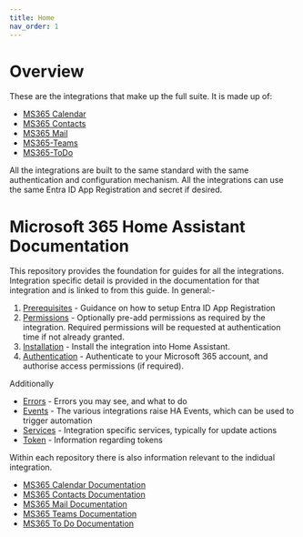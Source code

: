 ```yaml
---
title: Home
nav_order: 1
---
```


# Overview
These are the integrations that make up the full suite. It is made up of:
* [MS365 Calendar](https://github.com/RogerSelwyn/MS365-Calendar)
* [MS365 Contacts](https://github.com/RogerSelwyn/MS365-Contacts)
* [MS365 Mail](https://github.com/RogerSelwyn/MS365-Mail)
* [MS365-Teams](https://github.com/RogerSelwyn/MS365-Teams)
* [MS365-ToDo](https://github.com/RogerSelwyn/MS365-ToDo)

All the integrations are built to the same standard with the same authentication and configuration mechanism. All the integrations can use the same Entra ID App Registration and secret if desired.

# Microsoft 365 Home Assistant Documentation

This repository provides the foundation for guides for all the integrations. Integration specific detail is provided in the documentation for that integration and is linked to from this guide. In general:-
1. [Prerequisites](./prerequisites.md) - Guidance on how to setup Entra ID App Registration
1. [Permissions](./permissions.md) - Optionally pre-add permissions as required by the integration. Required permissions will be requested at authentication time if not already granted.
1. [Installation](./installation_and_configuration.md) - Install the integration into Home Assistant.
1. [Authentication](./authentication.md) - Authenticate to your Microsoft 365 account, and authorise access permissions (if required).

Additionally 
* [Errors](./errors.md) - Errors you may see, and what to do
* [Events](./events.md) - The various integrations raise HA Events, which can be used to trigger automation
* [Services](./services.md) - Integration specific services, typically for update actions
* [Token](./token.md) - Information regarding tokens

Within each repository there is also information relevant to the indidual integration.
* [MS365 Calendar Documentation](https://rogerselwyn.github.io/MS365-Calendar/)
* [MS365 Contacts Documentation](https://rogerselwyn.github.io/MS365-Contacts/)
* [MS365 Mail Documentation](https://rogerselwyn.github.io/MS365-Mail/)
* [MS365 Teams Documentation](https://rogerselwyn.github.io/MS365-Teams/)
* [MS365 To Do Documentation](https://rogerselwyn.github.io/MS365-ToDo/)